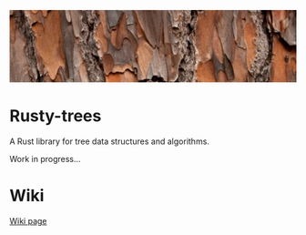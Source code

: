 
![alt text](https://github.com/izzys/Rusty-trees/blob/master/rusty-tree.jpg)
# Rusty-trees
A Rust library for tree data structures and algorithms.

Work in progress... 


# Wiki
[Wiki page](https://github.com/izzys/Rusty-trees/wiki)
